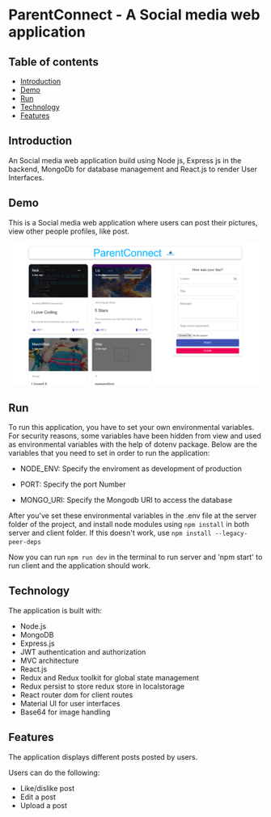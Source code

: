 # ParentConnect - A Social media web application

## Table of contents

- [Introduction](#introduction)
- [Demo](#demo)
- [Run](#run)
- [Technology](#technology)
- [Features](#features)


## Introduction

An Social media web application build using Node js, Express js in the backend, MongoDb for database management and React.js to render User Interfaces.

## Demo

This is a Social media web application where users can post their pictures, view other people profiles, like post. 


![This is an image](/ParentConnect.png)
## Run

To run this application, you have to set your own environmental variables. For security reasons, some variables have been hidden from view and used as environmental variables with the help of dotenv package. Below are the variables that you need to set in order to run the application:

- NODE_ENV: Specify the enviroment as development of production

- PORT: Specify the port Number

- MONGO_URI: Specify the Mongodb URI to access the database


After you've set these environmental variables in the .env file at the server folder of the project, and install node modules using  `npm install` in both server and client folder. If this doesn't work, use `npm install --legacy-peer-deps`

Now you can run `npm run dev` in the terminal to run server and 'npm start' to run client and the application should work.

## Technology

The application is built with:

- Node.js 
- MongoDB
- Express.js
- JWT authentication and authorization
- MVC architecture
- React.js
- Redux and Redux toolkit for global state management
- Redux persist to store redux store in localstorage
- React router dom for client routes
- Material UI for user interfaces
- Base64 for image handling


## Features

The application displays different posts posted by users.

Users can do the following:


- Like/dislike post
- Edit a post
- Upload a post